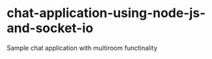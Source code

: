 # chat-application-using-node-js-and-socket-io
Sample chat application with multiroom functinality 
